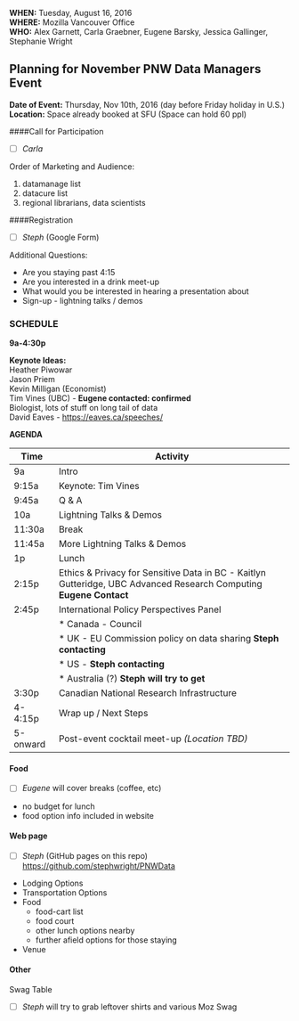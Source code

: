 **WHEN:** Tuesday, August 16, 2016  
**WHERE:** Mozilla Vancouver Office  
**WHO:** Alex Garnett, Carla Graebner, Eugene Barsky, Jessica Gallinger, Stephanie Wright

## Planning for November PNW Data Managers Event
**Date of Event:** Thursday, Nov 10th, 2016 (day before Friday holiday in U.S.)  
**Location:** Space already booked at SFU (Space can hold 60 ppl)

####Call for Participation
- [ ] *Carla*

Order of Marketing and Audience:  
1. datamanage list  
2. datacure list  
3. regional librarians, data scientists

####Registration
- [ ] *Steph* (Google Form)

Additional Questions:  
* Are you staying past 4:15
* Are you interested in a drink meet-up
* What would you be interested in hearing a presentation about
* Sign-up - lightning talks / demos

### SCHEDULE
**9a-4:30p**

**Keynote Ideas:**  
Heather Piwowar  
Jason Priem  
Kevin Milligan (Economist)  
Tim Vines (UBC) - **Eugene contacted: confirmed**  
Biologist, lots of stuff on long tail of data  
David Eaves - https://eaves.ca/speeches/

**AGENDA**  


| Time     | Activity |
|----------|----------|
| 9a       |   Intro       |
| 9:15a    |   Keynote: Tim Vines      |
| 9:45a    |   Q & A      |
| 10a    |   Lightning Talks & Demos        |
| 11:30a   |   Break       |
| 11:45a   |   More Lightning Talks & Demos       |
| 1p       |   Lunch       |
| 2:15p    |   Ethics & Privacy for Sensitive Data in BC - Kaitlyn Gutteridge, UBC Advanced Research Computing  **Eugene Contact**        |
| 2:45p    |   International Policy Perspectives Panel       |
|          |     * Canada - Council         |
|          |     * UK - EU Commission policy on data sharing **Steph contacting**     |
|          |     * US - **Steph contacting**       |
|          |     * Australia (?) **Steph will try to get**     |
| 3:30p    |   Canadian National Research Infrastructure       |
| 4-4:15p  |   Wrap up / Next Steps       |
| 5-onward |   Post-event cocktail meet-up *(Location TBD)*     |

#### Food
- [ ] *Eugene* will cover breaks (coffee, etc)

* no budget for lunch
* food option info included in website

#### Web page
- [ ] *Steph* (GitHub pages on this repo)
https://github.com/stephwright/PNWData

* Lodging Options  
* Transportation Options  
* Food  
  * food-cart list  
  * food court  
  * other lunch options nearby
  * further afield options for those staying  
* Venue  

#### Other
Swag Table

- [ ] *Steph* will try to grab leftover shirts and various Moz Swag
